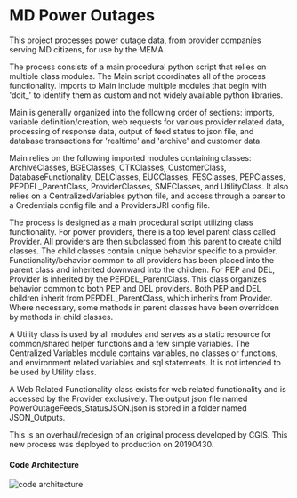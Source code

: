# MD Power Outages
This project processes power outage data, from provider companies serving MD citizens, for use by the MEMA.

The process consists of a main procedural python script that relies on multiple class modules. The Main script 
coordinates all of the process functionality. Imports to Main include multiple modules that begin with
'doit_' to identify them as custom and not widely available python libraries. 

Main is generally organized into the following order of sections: imports, variable definition/creation, 
web requests for various provider related data, processing of response data, output of feed status to json file,
and database transactions for 'realtime' and 'archive' and customer data.

Main relies on the following imported modules containing classes: ArchiveClasses, BGEClasses, CTKClasses, 
CustomerClass, DatabaseFunctionality, DELClasses, EUCClasses, FESClasses, PEPClasses, PEPDEL_ParentClass, 
ProviderClasses, SMEClasses, and UtilityClass. It also relies on a CentralizedVariables python file, and 
access through a parser to a Credentials config file and a ProvidersURI config file.

The process is designed as a main procedural script utilizing class functionality. For power providers, there is a 
top level parent class called Provider. All providers are then subclassed from this parent to create child classes. 
The child classes contain unique behavior specific to a provider. Functionality/behavior common to all providers has 
been placed into the parent class and inherited downward into the children. For PEP and DEL, Provider is inherited by 
the PEPDEL_ParentClass. This class organizes behavior common to both PEP and DEL providers. Both PEP and DEL 
children inherit from PEPDEL_ParentClass, which inherits from Provider. Where necessary, some methods in 
parent classes have been overridden by methods in child classes.

A Utility class is used by all modules and serves as a static resource for common/shared helper functions and a few
simple variables. The Centralized Variables module contains variables, no classes or functions, and environment related
variables and sql statements. It is not intended to be used by Utility class.

A Web Related Functionality class exists for web related functionality and is accessed by the Provider exclusively.
The output json file named PowerOutageFeeds_StatusJSON.json is stored in a folder named JSON_Outputs.

This is an overhaul/redesign of an original process developed by CGIS. This new process was deployed to 
production on 20190430.

#### Code Architecture
![code architecture](https://github.com/CJuice/PowerOutages_V2/blob/master/Power%20Outage%20Process%20-%20Code%20Architecture.png)